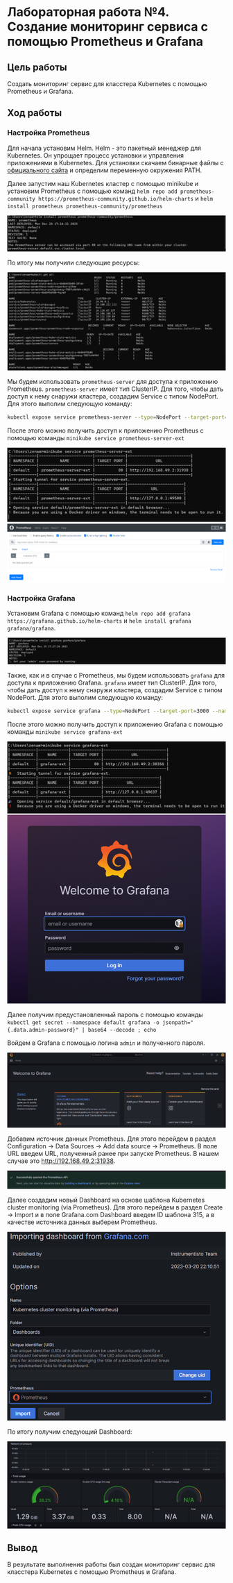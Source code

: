 # Лабораторная работа №4. Создание мониторинг сервиса с помощью Prometheus и Grafana

## Цель работы

Создать мониторинг сервис для класстера Kubernetes с помощью Prometheus и Grafana.

## Ход работы

### Настройка Prometheus

Для начала установим Helm. Helm - это пакетный менеджер для Kubernetes. Он упрощает процесс установки и управления приложениями в Kubernetes. Для установки скачаем бинарные файлы с [официального сайта](https://helm.sh/docs/intro/install/) и определим переменную окружения PATH.

Далее запустим наш Kubernetes кластер с помощью minikube и установим Prometheus с помощью команд `helm repo add prometheus-community https://prometheus-community.github.io/helm-charts` и `helm install prometheus prometheus-community/prometheus`

<p align="center">
    <img src="./img/Screenshot_1.png">
</p>

По итогу мы получили следующие ресурсы:

<p align="center">
    <img src="./img/Screenshot_2.png">
</p>

Мы будем использовать `prometheus-server` для доступа к приложению Prometheus. `prometheus-server` имеет тип ClusterIP. Для того, чтобы дать доступ к нему снаружи кластера, создадим Service с типом NodePort. Для этого выполим следующую команду:

```bash
kubectl expose service prometheus-server --type=NodePort --target-port=9090 --name=prometheus-server-ext
```

После этого можно получить доступ к приложению Prometheus с помощью команды `minikube service prometheus-server-ext`

<p align="center">
    <img src="./img/Screenshot_3.png">
    <img src="./img/Screenshot_4.png">
</p>

### Настройка Grafana

Установим Grafana с помощью команд `helm repo add grafana https://grafana.github.io/helm-charts` и `helm install grafana grafana/grafana`.

<p align="center">
    <img src="./img/Screenshot_5.png">
</p>

Также, как и в случае с Prometheus, мы будем использовать `grafana` для доступа к приложению Grafana. `grafana` имеет тип ClusterIP. Для того, чтобы дать доступ к нему снаружи кластера, создадим Service с типом NodePort. Для этого выполим следующую команду:

```bash
kubectl expose service grafana --type=NodePort --target-port=3000 --name=grafana-ext
```

После этого можно получить доступ к приложению Grafana с помощью команды `minikube service grafana-ext`

<p align="center">
    <img src="./img/Screenshot_6.png">
    <img src="./img/Screenshot_7.png">
</p>

Далее получим предустановленный пароль с помощью команды `kubectl get secret --namespace default grafana -o jsonpath="{.data.admin-password}" | base64 --decode ; echo`

Войдем в Grafana с помощью логина `admin` и полученного пароля.

<p align="center">
    <img src="./img/Screenshot_8.png">
</p>

Добавим источник данных Prometheus. Для этого перейдем в раздел Configuration -> Data Sources -> Add data source -> Prometheus. В поле URL введем URL, полученный ранее при запуске Prometheus. В нашем случае это http://192.168.49.2:31938.

<p align="center">
    <img src="./img/Screenshot_9.png">
</p>

Далее создадим новый Dashboard на основе шаблона Kubernetes cluster monitoring (via Prometheus). Для этого перейдем в раздел Create -> Import и в поле Grafana.com Dashboard введем ID шаблона 315, а в качестве источника данных выберем Prometheus.

<p align="center">
    <img src="./img/Screenshot_10.png">
</p>

По итогу получим следующий Dashboard:

<p align="center">
    <img src="./img/Screenshot_11.png">
</p>

## Вывод

В результате выполнения работы был создан мониторинг сервис для класстера Kubernetes с помощью Prometheus и Grafana.
